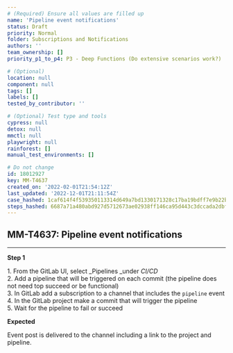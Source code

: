 ```yaml
---
# (Required) Ensure all values are filled up
name: 'Pipeline event notifications'
status: Draft
priority: Normal
folder: Subscriptions and Notifications
authors: ''
team_ownership: []
priority_p1_to_p4: P3 - Deep Functions (Do extensive scenarios work?)

# (Optional)
location: null
component: null
tags: []
labels: []
tested_by_contributor: ''

# (Optional) Test type and tools
cypress: null
detox: null
mmctl: null
playwright: null
rainforest: []
manual_test_environments: []

# Do not change
id: 18012927
key: MM-T4637
created_on: '2022-02-01T21:54:12Z'
last_updated: '2022-12-01T21:11:54Z'
case_hashed: 1caf614f4f539350113314d649a7bd1330171328c17ba19bdff7e9b22ba0aa15b1102064d91c0ebd48ec6bcdeff7418b
steps_hashed: 6687a71a480abd927d5712673ae02938ff146ca95d443c3dccada2dbf5c28034c1131d9f935a391ff527a1253186c14d
---
```


<!-- (Auto-generated) Based on frontmatter's "key" and "name" -->

## MM-T4637: Pipeline event notifications

---

**Step 1**

1\. From the GitLab UI, select \_Pipelines \_under _CI/CD_\
2\. Add a pipeline that will be triggered on each commit (the pipeline does not need top succeed or be functional)\
3\. In GitLab add a subscription to a channel that includes the `pipeline` event\
4\. In the GitLab project make a commit that will trigger the pipeline\
5\. Wait for the pipeline to fail or succeed

**Expected**

Event post is delivered to the channel including a link to the project and pipeline.
